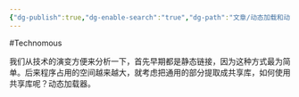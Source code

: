 ```yaml
---
{"dg-publish":true,"dg-enable-search":"true","dg-path":"文章/动态加载和动态链接技术.md","permalink":"/文章/动态加载和动态链接技术/","dgEnableSearch":"true","dgPassFrontmatter":true,"created":"2023-03-13T13:05:08.000+08:00","updated":"2023-11-14T13:31:39.000+08:00"}
---
```


#Technomous 

我们从技术的演变方便来分析一下，首先早期都是静态链接，因为这种方式最为简单。后来程序占用的空间越来越大，就考虑把通用的部分提取成共享库，如何使用共享库呢？动态加载器。